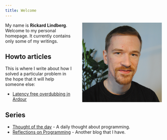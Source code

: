 ```yaml
---
title: Welcome
---
```


<img src="/images/avatar.png" style="float: right; padding-left: 30px; padding-bottom: 21px;" />

My name is **Rickard Lindberg**. Welcome to my personal homepage. It currently
contains only some of my writings.

## Howto articles

This is where I write about how I solved a particular problem in the hope that
it will help someone else:

- [Latency free overdubbing in Ardour](/writing/ardour-latency-free-overdubbing/index.html "Latency free overdubbing in Ardour")

## Series

- [Thought of the day](/writing/thought-of-the-day/index.html "Thought of the day") - A daily thought about programming.
- [Reflections on Programming](http://reflectionsonprogramming.com/) - Another blog that I have.
